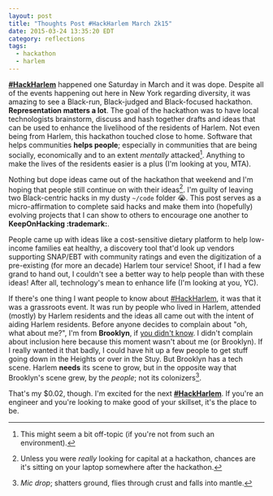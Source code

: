 ```yaml
---
layout: post
title: "Thoughts Post #HackHarlem March 2k15"
date: 2015-03-24 13:35:20 EDT
category: reflections
tags:
  - hackathon
  - harlem
---
```


**[#HackHarlem][1]** happened one Saturday in March and it was dope. Despite all
of the events happening out here in New York regarding diversity, it was amazing
to see a Black-run, Black-judged and Black-focused hackathon. **Representation
matters a lot**. The goal of the hackathon was to have local technologists
brainstorm, discuss and hash together drafts and ideas that can be used to
enhance the livelihood of the residents of Harlem. Not even being from Harlem,
this hackathon touched close to home. Software that helps communities
**helps people**; especially in communities that are being socially,
economically and to an extent _mentally_ attacked[^1]. Anything to make the
lives of the residents easier is a plus (I'm looking at you, MTA).

Nothing but dope ideas came out of the hackathon that weekend and I'm hoping
that people still continue on with their ideas[^2]. I'm guilty of leaving two
Black-centric hacks in my dusty `~/code` folder :sob:. This post serves as a
micro-affirmation to complete said hacks and make them into (hopefully) evolving
projects that I can show to others to encourage one another to **KeepOnHacking
:trademark:**.

People came up with ideas like a cost-sensitive dietary platform to help
low-income families eat healthy, a discovery tool that'd look up vendors
supporting SNAP/EBT with community ratings and even the digitization of a
pre-existing (for more an decade) Harlem tour service! Shoot, if I had a few
grand to hand out, I couldn't see a better way to help people than with these
ideas! After all, technology's mean to enhance life (I'm looking at you, YC).

If there's one thing I want people to know about [#HackHarlem][1], it was that
it was a grassroots event. It was run by people who lived in Harlem, attended
(mostly) by Harlem residents and the ideas all came out with the intent of
aiding Harlem residents. Before anyone decides to complain about "oh, what about
me?", I'm from **Brooklyn**, if [you didn't know][2]. I didn't complain about
inclusion here because this moment wasn't about me (or Brooklyn). If I really
wanted it that badly, I could have hit up a few people to get stuff going down
in the Heights or over in the Stuy. But Brooklyn has a tech scene. Harlem
**needs** its scene to grow, but in the opposite way that Brooklyn's scene grew,
by the _people_; not its colonizers[^4].

That's my $0.02, though. I'm excited for the next **[#HackHarlem][1]**. If
you're an engineer and you're looking to make good of your skillset, it's the
place to be.

[1]: https://twitter.com/search?q=#HackHarlem
[2]: /about
[^1]: This might seem a bit off-topic (if you're not from such an environment).
[^2]: Unless you were _really_ looking for capital at a hackathon, chances are it's sitting on your laptop somewhere after the hackathon.
[^3]: I'll leave that up to you to decide if that's a good or bad thing.
[^4]: *Mic drop*; shatters ground, flies through crust and falls into mantle.
